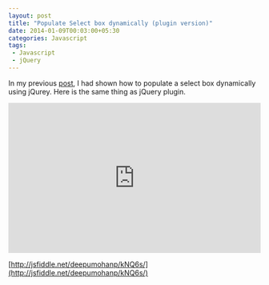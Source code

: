 ```yaml
---
layout: post
title: "Populate Select box dynamically (plugin version)"
date: 2014-01-09T00:03:00+05:30
categories: Javascript
tags:
 - Javascript
 - jQuery
---
```


In my previous [post](/tech/jquery-populate-selet-box-options/), I had shown how to populate a select box dynamically using jQurey. Here is the same thing as jQuery plugin.

<iframe width="100%" height="300" src="http://jsfiddle.net/deepumohanp/kNQ6s/0/embedded/" allowfullscreen="allowfullscreen" frameborder="0"></iframe>

[http://jsfiddle.net/deepumohanp/kNQ6s/](http://jsfiddle.net/deepumohanp/kNQ6s/)
